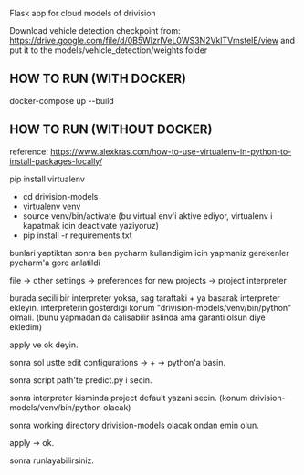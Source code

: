 Flask app for cloud models of drivision

Download vehicle detection checkpoint from: https://drive.google.com/file/d/0B5WIzrIVeL0WS3N2VklTVmstelE/view and put it to the models/vehicle_detection/weights folder
## HOW TO RUN (WITH DOCKER)
docker-compose up --build 


## HOW TO RUN (WITHOUT DOCKER)

reference: https://www.alexkras.com/how-to-use-virtualenv-in-python-to-install-packages-locally/


pip install virtualenv


* cd drivision-models
* virtualenv venv
* source venv/bin/activate (bu virtual env'i aktive ediyor, virtualenv i kapatmak icin deactivate yaziyoruz)
* pip install -r requirements.txt

bunlari yaptiktan sonra ben pycharm kullandigim icin yapmaniz gerekenler pycharm'a gore anlatildi

file -> other settings -> preferences for new projects -> project interpreter

burada secili bir interpreter yoksa, sag taraftaki + ya basarak interpreter ekleyin. interpreterin gosterdigi konum "drivision-models/venv/bin/python" olmali. (bunu yapmadan da calisabilir aslinda ama garanti olsun diye ekledim)

apply ve ok deyin.

sonra sol ustte edit configurations -> + -> python'a basin.

sonra script path'te predict.py i secin.
 
sonra interpreter kisminda project default yazani secin. (konum drivision-models/venv/bin/python olacak)

sonra working directory drivision-models olacak ondan emin olun.

apply -> ok.

sonra runlayabilirsiniz.


